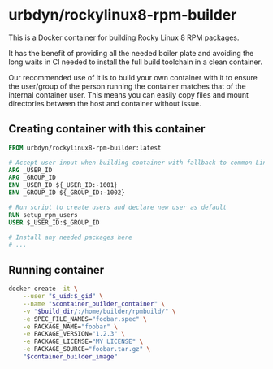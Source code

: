 # urbdyn/rockylinux8-rpm-builder

This is a Docker container for building Rocky Linux 8 RPM packages.

It has the benefit of providing all the needed boiler plate and avoiding the long waits in CI needed to install the full build toolchain in a clean container.

Our recommended use of it is to build your own container with it to ensure the user/group of the person running the container matches that of the internal container user.
This means you can easily copy files and mount directories between the host and container without issue.

## Creating container with this container

```Dockerfile
FROM urbdyn/rockylinux8-rpm-builder:latest

# Accept user input when building container with fallback to common Linux user pattern
ARG _USER_ID
ARG _GROUP_ID
ENV _USER_ID ${_USER_ID:-1001}
ENV _GROUP_ID ${_GROUP_ID:-1002}

# Run script to create users and declare new user as default
RUN setup_rpm_users
USER $_USER_ID:$_GROUP_ID

# Install any needed packages here
# ...
```

## Running container

```bash
docker create -it \
    --user "$_uid:$_gid" \
    --name "$container_builder_container" \
    -v "$build_dir/:/home/builder/rpmbuild/" \
    -e SPEC_FILE_NAMES="foobar.spec" \
    -e PACKAGE_NAME="foobar" \
    -e PACKAGE_VERSION="1.2.3" \
    -e PACKAGE_LICENSE="MY LICENSE" \
    -e PACKAGE_SOURCE="foobar.tar.gz" \
    "$container_builder_image"
```
